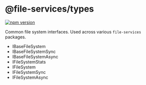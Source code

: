 # @file-services/types

[![npm version](https://img.shields.io/npm/v/@file-services/types.svg)](https://www.npmjs.com/package/@file-services/types)

Common file system interfaces. Used across various `file-services` packages.

- IBaseFileSystem
- IBaseFileSystemSync
- IBaseFileSystemAsync
- IFileSystemStats
- IFileSystem
- IFileSystemSync
- IFileSystemAsync
